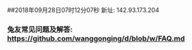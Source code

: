 ##2018年09月28日07时12分07秒 新址: 142.93.173.204
### 兔友常见问题及解答: https://github.com/wanggonging/d/blob/w/FAQ.md
